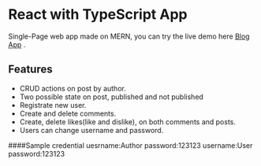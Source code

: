# React with TypeScript App
Single-Page web app made on MERN, you can try the live demo here [Blog App](https://blog-app-pablogorgoglione.netlify.app/) .

## Features
- CRUD actions on post by author.
- Two possible state on post, published and not published
- Registrate new user.
- Create and delete comments.
- Create, delete likes(like and dislike), on both comments and posts.
- Users can change username and password.

####Sample credential
uesrname:Author password:123123
username:User   password:123123
